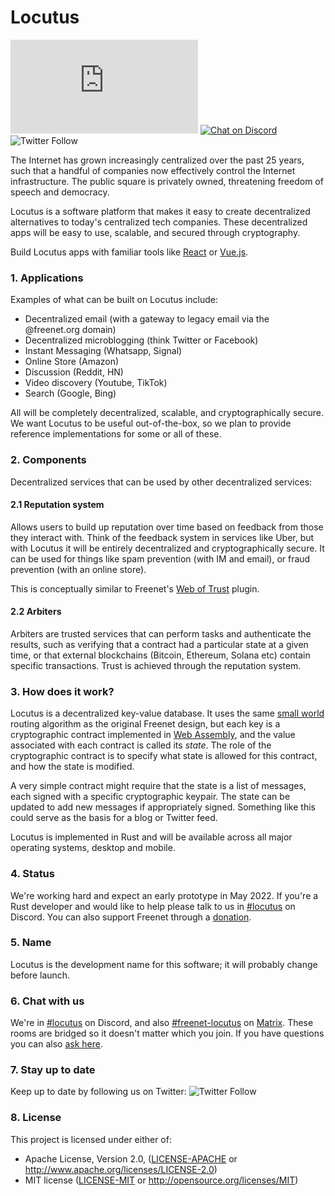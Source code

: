 # Locutus 

![Matrix](https://img.shields.io/matrix/freenet-locutus:matrix.org?label=matrix) [![Chat on Discord](https://img.shields.io/discord/917499817758978089?label=discord&logo=discord)](https://discord.gg/2kZuKNxYXv) ![Twitter Follow](https://img.shields.io/twitter/follow/freenetorg?color=%2300EE00&logo=twitter&style=plastic)

The Internet has grown increasingly centralized over the past 25 years, such that a handful of companies now effectively control the Internet infrastructure. The public square is privately owned, threatening freedom of speech and democracy.

Locutus is a software platform that makes it easy to create decentralized alternatives to today's centralized tech companies. These decentralized apps will be easy to use, scalable, and secured through cryptography.

Build Locutus apps with familiar tools like [React](https://reactjs.org/) or [Vue.js](https://vuejs.org/).

### 1. Applications

Examples of what can be built on Locutus include:

* Decentralized email (with a gateway to legacy email via the @freenet.org domain)
* Decentralized microblogging (think Twitter or Facebook)
* Instant Messaging (Whatsapp, Signal)
* Online Store (Amazon)
* Discussion (Reddit, HN)
* Video discovery (Youtube, TikTok)
* Search (Google, Bing)

All will be completely decentralized, scalable, and cryptographically secure. We want Locutus to be useful out-of-the-box, so we plan to provide reference implementations for some or all of these.

### 2. Components

Decentralized services that can be used by other decentralized services:

#### 2.1 Reputation system

Allows users to build up reputation over time based on feedback from those they interact with. Think of the feedback system in services like Uber, but with Locutus it will be entirely decentralized and cryptographically secure. It can be used for things like spam prevention (with IM and email), or fraud prevention (with an online store).

This is conceptually similar to Freenet's [Web of Trust](http://www.draketo.de/english/freenet/friendly-communication-with-anonymity) plugin.

#### 2.2 Arbiters

Arbiters are trusted services that can perform tasks and authenticate the results, such as verifying that a contract had a particular state at a given time, or that external blockchains (Bitcoin, Ethereum, Solana etc) contain specific transactions. Trust is achieved through the reputation system.

### 3. How does it work?

Locutus is a decentralized key-value database. It uses the same [small world](https://freenetproject.org/assets/papers/lic.pdf) routing algorithm as the original Freenet design, but each key is a cryptographic contract implemented in [Web Assembly](https://webassembly.org/), and the value associated with each contract is called its *state*. The role of the cryptographic contract is to specify what state is allowed for this contract, and how the state is modified.

A very simple contract might require that the state is a list of messages, each signed with a specific cryptographic keypair. The state can be updated to add new messages if appropriately signed. Something like this could serve as the basis for a blog or Twitter feed.

Locutus is implemented in Rust and will be available across all major operating systems, desktop and mobile.

### 4. Status

We're working hard and expect an early prototype in May 2022. If you're a Rust developer and would like to help please talk to us in [#locutus](https://discord.gg/2kZuKNxYXv) on Discord. You can also support Freenet through a [donation](https://freenetproject.org/pages/donate.html).

### 5. Name

Locutus is the development name for this software; it will probably change before launch.

### 6. Chat with us

We're in [#locutus](https://discord.gg/2kZuKNxYXv) on Discord, and also [#freenet-locutus](https://matrix.to/#/#freenet-locutus:matrix.org) on [Matrix](https://matrix.org/). These rooms are bridged so it doesn't matter which you join. If you have questions you can also [ask here](https://github.com/freenet/locutus/discussions).

### 7. Stay up to date

Keep up to date by following us on Twitter: ![Twitter Follow](https://img.shields.io/twitter/follow/freenetorg?color=%2300EE00&logo=twitter&style=plastic)

### 8. License

This project is licensed under either of:

- Apache License, Version 2.0, ([LICENSE-APACHE](LICENSE-APACHE) or
  http://www.apache.org/licenses/LICENSE-2.0)
- MIT license ([LICENSE-MIT](LICENSE-MIT) or
  http://opensource.org/licenses/MIT)
